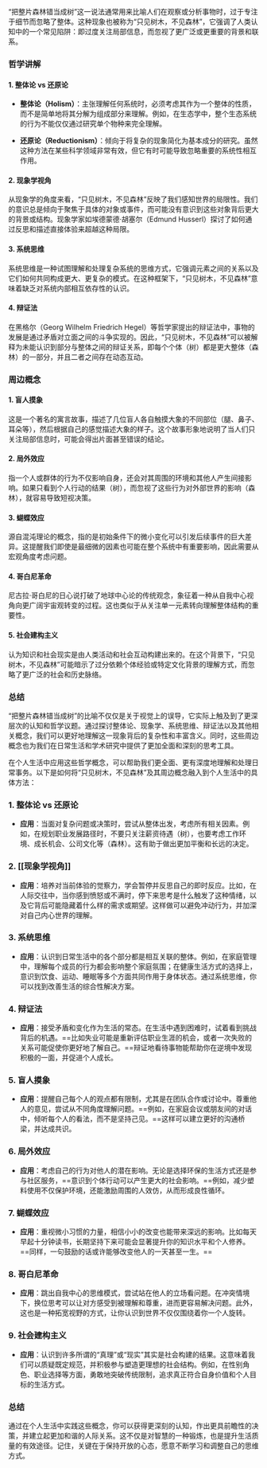 “把整片森林错当成树”这一说法通常用来比喻人们在观察或分析事物时，过于专注于细节而忽略了整体。这种现象也被称为“只见树木，不见森林”，它强调了人类认知中的一个常见陷阱：即过度关注局部信息，而忽视了更广泛或更重要的背景和联系。

### 哲学讲解

#### 1. **整体论 vs 还原论**

- **整体论（Holism）**：主张理解任何系统时，必须考虑其作为一个整体的性质，而不是简单地将其分解为组成部分来理解。例如，在生态学中，整个生态系统的行为不能仅仅通过研究单个物种来完全理解。
  
- **还原论（Reductionism）**：倾向于将复杂的现象简化为基本成分的研究。虽然这种方法在某些科学领域非常有效，但它有时可能导致忽略重要的系统性相互作用。

#### 2. **现象学视角**

从现象学的角度来看，“只见树木，不见森林”反映了我们感知世界的局限性。我们的意识总是倾向于聚焦于具体的对象或事件，而可能没有意识到这些对象背后更大的背景或结构。现象学家如埃德蒙德·胡塞尔（Edmund Husserl）探讨了如何通过反思和描述直接体验来超越这种局限。

#### 3. **系统思维**

系统思维是一种试图理解和处理复杂系统的思维方式，它强调元素之间的关系以及它们如何共同构成更大、更复杂的模式。在这种框架下，“只见树木，不见森林”意味着缺乏对系统内部相互依存性的认识。

#### 4. **辩证法**

在黑格尔（Georg Wilhelm Friedrich Hegel）等哲学家提出的辩证法中，事物的发展是通过矛盾对立面之间的斗争实现的。因此，“只见树木，不见森林”可以被解释为未能认识到部分与整体之间的辩证关系，即每个个体（树）都是更大整体（森林）的一部分，并且二者之间存在动态互动。

### 周边概念

#### 1. **盲人摸象**

这是一个著名的寓言故事，描述了几位盲人各自触摸大象的不同部位（腿、鼻子、耳朵等），然后根据自己的感觉描述大象的样子。这个故事形象地说明了当人们只关注局部信息时，可能会得出片面甚至错误的结论。

#### 2. **局外效应**

指一个人或群体的行为不仅影响自身，还会对其周围的环境和其他人产生间接影响。如果只看到个人行动的结果（树），而忽视了这些行为对外部世界的影响（森林），就容易导致短视决策。

#### 3. **蝴蝶效应**

源自混沌理论的概念，指的是初始条件下的微小变化可以引发后续事件的巨大差异。这提醒我们即使是最细微的因素也可能在整个系统中有重要影响，因此需要从宏观角度考虑问题。

#### 4. **哥白尼革命**

尼古拉·哥白尼的日心说打破了地球中心论的传统观念，象征着一种从自我中心视角向更广阔宇宙观转变的过程。这也类似于从关注单一元素转向理解整体结构的重要性。

#### 5. **社会建构主义**

认为知识和社会现实是由人类活动和社会互动构建出来的。在这个背景下，“只见树木，不见森林”可能暗示了过分依赖个体经验或特定文化背景的理解方式，而忽略了更广泛的社会和历史脉络。

### 总结

“把整片森林错当成树”的比喻不仅仅是关于视觉上的误导，它实际上触及到了更深层次的认知和哲学议题。通过探讨整体论、现象学、系统思维、辩证法以及其他相关概念，我们可以更好地理解这一现象背后的复杂性和丰富含义。同时，这些周边概念也为我们在日常生活和学术研究中提供了更加全面和深刻的思考工具。


在个人生活中应用这些哲学概念，可以帮助我们更全面、更有深度地理解和处理日常事务。以下是如何将“只见树木，不见森林”及其周边概念融入到个人生活中的具体方法：

### 1. **整体论 vs 还原论**

- **应用**：当面对复杂问题或决策时，尝试从整体出发，考虑所有相关因素。例如，在规划职业发展路径时，不要只关注薪资待遇（树），也要考虑工作环境、成长机会、公司文化等（森林）。这有助于做出更加平衡和长远的决定。

### 2. **[[现象学视角]]**

- **应用**：培养对当前体验的觉察力，学会暂停并反思自己的即时反应。比如，在人际交往中，当你感到愤怒或不满时，停下来思考是什么触发了这种情绪，以及它背后可能隐藏着什么样的需求或期望。这样做可以避免冲动行为，并加深对自己内心世界的理解。

### 3. **系统思维**

- **应用**：认识到日常生活中的各个部分都是相互关联的整体。例如，在家庭管理中，理解每个成员的行为都会影响整个家庭氛围；在健康生活方式的选择上，意识到饮食、运动、睡眠等多个方面共同作用于身体状态。通过系统思维，你可以找到改善生活的综合性解决方案。

### 4. **辩证法**

- **应用**：接受矛盾和变化作为生活的常态。在生活中遇到困难时，试着看到挑战背后的机遇。==比如失业可能是重新评估职业生涯的机会，或者一次失败的关系可能促使你更好地了解自己。==辩证地看待事物能帮助你在逆境中发现积极的一面，并促进个人成长。
<!--SR:!2025-03-20,3,250-->

### 5. **盲人摸象**

- **应用**：提醒自己每个人的观点都有限制，尤其是在团队合作或讨论中。尊重他人的意见，尝试从不同角度理解问题。==例如，在家庭会议或朋友间的对话中，倾听每个人的看法，而不是坚持己见。==这样可以建立更好的沟通桥梁，并达成共识。
<!--SR:!2025-03-21,3,250-->

### 6. **局外效应**

- **应用**：考虑自己的行为对他人的潜在影响。无论是选择环保的生活方式还是参与社区服务，==意识到个体行动可以产生更大的社会影响。==例如，减少塑料使用不仅保护环境，还能激励周围的人效仿，从而形成良性循环。
<!--SR:!2025-03-21,3,250-->

### 7. **蝴蝶效应**

- **应用**：重视微小习惯的力量，相信小小的改变也能带来深远的影响。比如每天早起十分钟读书，长期坚持下来可能会显著提升你的知识水平和个人修养。==同样，一句鼓励的话或许能够改变他人的一天甚至一生。==
<!--SR:!2025-03-20,3,250-->

### 8. **哥白尼革命**

- **应用**：跳出自我中心的思维模式，尝试站在他人的立场看问题。在冲突情境下，换位思考可以让对方感受到被理解和尊重，进而更容易解决问题。此外，这也是一种拓宽视野的方式，让你认识到世界不仅仅围绕着你一个人旋转。

### 9. **社会建构主义**

- **应用**：认识到许多所谓的“真理”或“现实”其实是社会构建的结果。这意味着我们可以质疑既定规范，并积极参与塑造更理想的社会结构。例如，在性别角色、职业选择等方面，勇敢地突破传统限制，追求真正符合自身价值和个人目标的生活方式。

### 总结

通过在个人生活中实践这些概念，你可以获得更深刻的认知，作出更具前瞻性的决策，并建立起更加和谐的人际关系。这不仅是对智慧的一种锻炼，也是提升生活质量的有效途径。记住，关键在于保持开放的心态，愿意不断学习和调整自己的思维方式。